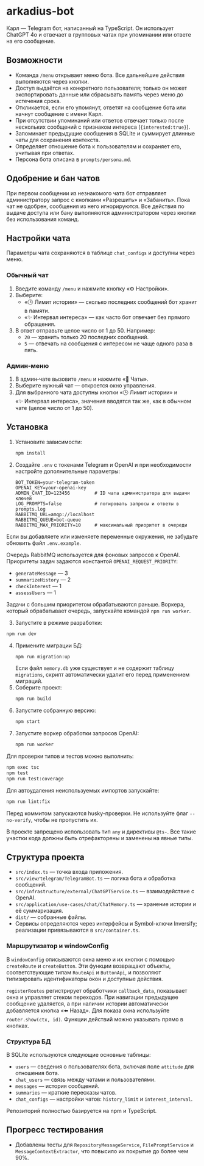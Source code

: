 # arkadius-bot

Карл — Telegram бот, написанный на TypeScript. Он использует ChatGPT 4o и отвечает в групповых чатах при упоминании или ответе на его сообщение.

## Возможности

- Команда `/menu` открывает меню бота. Все дальнейшие действия выполняются через кнопки.
- Доступ выдаётся на конкретного пользователя; только он может экспортировать данные или сбрасывать память через меню до истечения срока.
- Откликается, если его упомянут, ответят на сообщение бота или начнут сообщение с имени Карл.
- При отсутствии упоминаний или ответов отвечает только после нескольких сообщений с признаком интереса (`{interested:true}`).
- Запоминает предыдущие сообщения в SQLite и суммирует длинные чаты для сохранения контекста.
- Определяет отношение бота к пользователям и сохраняет его, учитывая при ответах.
- Персона бота описана в `prompts/persona.md`.

## Одобрение и бан чатов

При первом сообщении из незнакомого чата бот отправляет администратору запрос с кнопками «Разрешить» и «Забанить». Пока чат не одобрен, сообщения из него игнорируются. Все действия по выдаче доступа или бану выполняются администратором через кнопки без использования команд.

## Настройки чата

Параметры чата сохраняются в таблице `chat_configs` и доступны через меню.

### Обычный чат

1. Введите команду `/menu` и нажмите кнопку «⚙️ Настройки».
2. Выберите:
   - «🕒 Лимит истории» — сколько последних сообщений бот хранит в памяти.
   - «✨ Интервал интереса» — как часто бот отвечает без прямого обращения.
3. В ответ отправьте целое число от 1 до 50. Например:
   - `20` — хранить только 20 последних сообщений.
   - `5` — отвечать на сообщения с интересом не чаще одного раза в пять.

### Админ‑меню

1. В админ‑чате вызовите `/menu` и нажмите «💬 Чаты».
2. Выберите нужный чат — откроется окно управления.
3. Для выбранного чата доступны кнопки «🕒 Лимит истории» и «✨ Интервал интереса», значения вводятся так же, как в обычном чате (целое число от 1 до 50).

## Установка

1. Установите зависимости:
   ```bash
   npm install
   ```
2. Создайте `.env` с токенами Telegram и OpenAI и при необходимости настройте дополнительные параметры:
   ```
   BOT_TOKEN=your-telegram-token
   OPENAI_KEY=your-openai-key
   ADMIN_CHAT_ID=123456         # ID чата администратора для выдачи ключей
   LOG_PROMPTS=false            # логировать запросы и ответы в prompts.log
   RABBITMQ_URL=amqp://localhost
   RABBITMQ_QUEUE=bot-queue
   RABBITMQ_MAX_PRIORITY=10     # максимальный приоритет в очереди
   ```

Если вы добавляете или изменяете переменные окружения, не забудьте обновить файл `.env.example`.

Очередь RabbitMQ используется для фоновых запросов к OpenAI.
Приоритеты задач задаются константой `OPENAI_REQUEST_PRIORITY`:

- `generateMessage` — 3
- `summarizeHistory` — 2
- `checkInterest` — 1
- `assessUsers` — 1

Задачи с большим приоритетом обрабатываются раньше. Воркера, который
обрабатывает очередь, запускайте командой `npm run worker`.

3. Запустите в режиме разработки:

```bash
npm run dev
```

4. Примените миграции БД:
   ```bash
   npm run migration:up
   ```
   Если файл `memory.db` уже существует и не содержит таблицу `migrations`,
   скрипт автоматически удалит его перед применением миграций.
5. Соберите проект:
   ```bash
   npm run build
   ```
6. Запустите собранную версию:
   ```bash
   npm start
   ```
7. Запустите воркер обработки запросов OpenAI:
   ```bash
   npm run worker
   ```

Для проверки типов и тестов можно выполнить:

```bash
npm exec tsc
npm test
npm run test:coverage
```

Для автоудаления неиспользуемых импортов запускайте:

```bash
npm run lint:fix
```

Перед коммитом запускаются husky-проверки. Не используйте флаг `--no-verify`, чтобы не пропустить их.

В проекте запрещено использовать тип `any` и директивы `@ts-`. Все такие
участки кода должны быть отрефакторены и заменены на явные типы.

## Структура проекта

- `src/index.ts` — точка входа приложения.
- `src/view/telegram/TelegramBot.ts` — логика бота и обработка сообщений.
- `src/infrastructure/external/ChatGPTService.ts` — взаимодействие c OpenAI.
- `src/application/use-cases/chat/ChatMemory.ts` — хранение истории и её суммаризация.
- `dist/` — собранные файлы.
- Сервисы определяются через интерфейсы и Symbol-ключи Inversify; реализации
  привязываются в `src/container.ts`.

### Маршрутизатор и windowConfig

В `windowConfig` описываются окна меню и их кнопки с помощью `createRoute` и
`createButton`. Эти функции возвращают объекты, соответствующие типам
`RouteApi` и `ButtonApi`, и позволяют типизировать идентификаторы окон и
доступные действия.

`registerRoutes` регистрирует обработчики `callback_data`, показывает окна и
управляет стеком переходов. При навигации предыдущее сообщение удаляется, а при
наличии истории автоматически добавляется кнопка «⬅️ Назад». Для показа окна
используйте `router.show(ctx, id)`. Функции действий можно указывать прямо в
кнопках.

### Структура БД

В SQLite используются следующие основные таблицы:

- `users` — сведения о пользователях бота, включая поле `attitude` для отношения бота.
- `chat_users` — связь между чатами и пользователями.
- `messages` — история сообщений.
- `summaries` — краткие пересказы чатов.
- `chat_configs` — настройки чатов: `history_limit` и `interest_interval`.

Репозиторий полностью базируется на npm и TypeScript.

## Прогресс тестирования

- Добавлены тесты для `RepositoryMessageService`, `FilePromptService` и `MessageContextExtractor`,
  что повысило их покрытие до более чем 90%.
